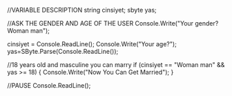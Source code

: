 //VARIABLE DESCRIPTION
string cinsiyet;
sbyte yas;

//ASK THE GENDER AND AGE OF THE USER
Console.Write("Your gender? Woman man");
                                                                 
cinsiyet = Console.ReadLine();
Console.Write("Your age?");
yas=SByte.Parse(Console.ReadLine());

//18 years old and masculine you can marry
if (cinsiyet == "Woman man" && yas >= 18)
{
Console.Write("Now You Can Get Married");
}

//PAUSE
Console.ReadLine();
